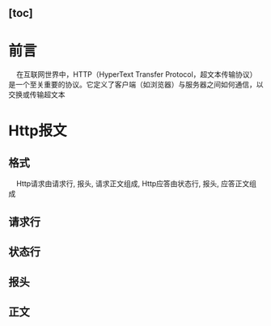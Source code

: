 [toc]
---
# 前言
&nbsp;&nbsp;&nbsp;&nbsp;在互联网世界中，HTTP（HyperText Transfer Protocol，超文本传输协议）是一个至关重要的协议。它定义了客户端（如浏览器）与服务器之间如何通信，以交换或传输超文本
# Http报文
## 格式
&nbsp;&nbsp;&nbsp;&nbsp;Http请求由请求行, 报头, 请求正文组成, Http应答由状态行, 报头, 应答正文组成
## 请求行
## 状态行
## 报头
## 正文